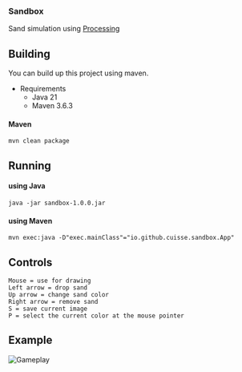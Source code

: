 ### Sandbox

Sand simulation using [Processing](https://processing.org/)

## Building
You can build up this project using maven.

- Requirements
    - Java 21
    - Maven 3.6.3

#### Maven
````shell
mvn clean package
````

## Running

#### using Java
````shell
java -jar sandbox-1.0.0.jar
````
#### using Maven
````shell
mvn exec:java -D"exec.mainClass"="io.github.cuisse.sandbox.App"
````

## Controls
```text
Mouse = use for drawing 
Left arrow = drop sand
Up arrow = change sand color
Right arrow = remove sand 
S = save current image 
P = select the current color at the mouse pointer  
```

## Example
![Gameplay](./assets/Gameplay.gif)
